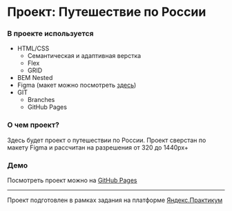 # Проект: Путешествие по России

### В проекте используется

* HTML/CSS
  * Семантическая и адаптивная верстка
  * Flex
  * GRID
* BEM Nested
* Figma (макет можно посмотреть [здесь](https://www.figma.com/proto/1MKdP6teMJpOWqunMfEpFt/Sprint-3_-Russia-_-desktop-%2B-mobile-(Copy)?node-id=62863%3A870))
* GIT
  * Branches
  * GitHub Pages

### О чем проект?

Здесь будет проект о путешествии по России. Проект сверстан по макету Figma и рассчитан на разрешения от 320 до 1440px+

### Демо

Посмотреть проект можно на [GitHub Pages](https://russian-travel.z-style.org)

---

Проект подготовлен в рамках задания на платформе [Яндекс.Практикум](https://practicum.yandex.ru/)
